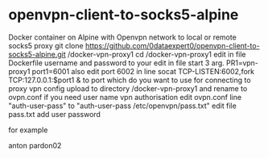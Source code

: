 # openvpn-client-to-socks5-alpine
Docker container on Alpine with Openvpn network to local or remote socks5 proxy
git clone https://github.com/0dataexpert0/openvpn-client-to-socks5-alpine.git /docker-vpn-proxy1
cd /docker-vpn-proxy1
edit in file Dockerfile username and password to your
edit in file start 3 arg. 
PR1=vpn-proxy1
port1=6001
also edit port 6002 in line
socat TCP-LISTEN:6002,fork TCP:127.0.0.1:$port1 &
to port which do you want to use for connecting to proxy
vpn config upload to directory /docker-vpn-proxy1 and rename to ovpn.conf
if you need user name vpn authorisation edit ovpn.conf
line
"auth-user-pass"
to
"auth-user-pass /etc/openvpn/pass.txt"
edit file pass.txt
add
user
password

for example

anton
pardon02
